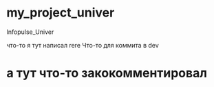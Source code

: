 # my_project_univer
Infopulse_Univer

что-то я тут написал rere
Что-то для коммита в dev

# а тут что-то закокомментировал

